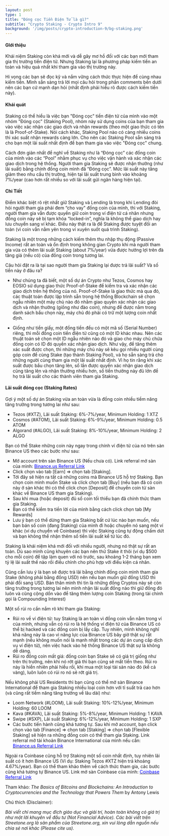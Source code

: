```yaml
---
layout: post
type: 1
title: "Đóng cọc Tiền Điện Tử là gì?"
subtitle: "Crypto Staking - Crypto Intro 9"
background: '/img/posts/crypto-introduction-9/bg-staking.png'
---
```


#### GIới thiệu

Khái niệm Staking còn khá mới và dễ gây mơ hồ đối với các bạn mới tham gia thị trường tiền điện tử. Nhưng Staking lại là phương pháp kiếm tiền an toàn và hiệu quả nhất khi tham gia vào thị trường này.

Hi vọng các bạn sẽ đọc kỹ và nắm vững cách thức thực hiện để cùng nhau kiếm tiền. Mình sẵn sàng trả lời mọi câu hỏi trong phần comments bên dưới nên các bạn cứ mạnh dạn hỏi (nhất định phải hiểu rõ được cách kiếm tiền này).

#### Khái quát

Staking có thể hiểu là việc bạn "Đóng cọc" tiền điện tử của mình vào một nhóm "Đóng cọc" (Staking Pool), nhóm này sử dụng coins của bạn tham gia vào việc xác nhận các giao dịch và nhận rewards (theo một giao thức có tên là là Proof-of-Stake). Nói cách khác, Staking Pool nào có càng nhiều coins thì xác suất nhận rewards càng lớn. Cho nên các Staking Pool sẵn sàng trả cho bạn một lãi suất nhất định để bạn tham gia vào việc "Đóng cọc" chung.

Cách đơn giản nhất để nghĩ về Staking như là “Đóng cọc” các đồng coin của mình vào các “Pool" nhằm phục vụ cho việc vận hành và xác nhận các giao dịch trong hệ thống. Người tham gia Staking sẽ được nhận thưởng (như lãi suất) bằng chính đồng coin mình đã “Đóng cọc”. Mức lãi suất này tăng giảm theo nhu cầu thị trường, hiện tại lãi suất trung bình vào khoảng 7%/year (cao hơn rất nhiều so với lãi suất gửi ngân hàng hiện tại).

#### Chi Tiết

Điểm khác biệt rõ rệt nhất giữ Staking và Lending là trong khi Lending đòi hỏi người tham gia phải đem “cho vay" đồng coin của mình, thì với Staking, người tham gia vẫn được quyền giữ coin trong ví điện tử cá nhân nhưng đồng coin này sẽ bị tạm khóa “locked-in”, nghĩa là không thể giao dịch hay lưu chuyển sang ví khác. Điều này thật ra là để Staking được tuyệt đối an toàn (vì coin vẫn nằm yên trong ví xuyên suốt quá trình Staking).

Staking là một trong những cách kiếm thêm thu nhập thụ động (Passive Income) rất an toàn và ổn định trong không gian Crypto khi mà người tham gia vừa có thêm lãi suất Staking (about 7%/year) vừa được hưởng lợi trên đà tăng giá (nếu có) của đồng coin trong tương lai.

Câu hỏi đặt ra là tại sao người tham gia Staking lại được trả lãi suất? Và số tiền này ở đâu ra?

- Như chúng ta đã biết, một số dự án Crypto như Tezos, Cosmos hay EOSIO sử dụng giao thức Proof-of-Stake để kiểm tra và xác nhận các giao dịch trên hệ thống của nó. Proof-of-Stake là giao thức mà qua đó, các thuật toán được lập trình sẵn trong hệ thống Blockchain sẽ chọn ngẫu nhiên một máy chủ nào đó nhằm giao quyền xác nhận các giao dịch và nhận thưởng (giống như đào coin), nhưng để được nằm trong danh sách bầu chọn này, máy chủ đó phải có trữ một lượng coin nhất định.

- Giống như tiền giấy, một đồng tiền đều có một mã số (Serial Number) riêng, thì mỗi đồng coin tiền điện tử cũng có một ID khác nhau. Nên các thuật toán sẽ chọn một ID ngẫu nhiên nào đó và giao cho máy chủ chứa đồng coin có ID đó quyền xác nhận giao dịch. Như vậy, để tăng thêm xác suất được chọn, thì những máy chủ này sẽ kêu gọi nhiều người cùng góp coin để cùng Stake (tạo thành Staking Pool), và họ sẵn sàng trả cho những người cùng tham gia một lãi suất nhất định. Vì họ tin rằng khi xác suất được bầu chọn tăng lên, số lần được quyền xác nhận giao dịch cũng tăng lên và nhận thưởng nhiều hơn, số tiền thưởng này đủ lớn để họ trả lãi suất cho các thành viên tham gia Staking.

#### Lãi suất đóng cọc (Staking Rates) 

Gợi ý một số dự án Staking vừa an toàn vừa là đồng coin nhiều tiềm năng tăng trưởng trong tương lai như sau:

- Tezos (#XTZ), Lãi suất Staking: 6%-7%/year, Minimum Holding: 1 XTZ
- Cosmos (#ATOM), Lãi suất Staking: 6%-9%/year, Minimum Holding: 0.5 ATOM
- Algorand (#ALGO), Lãi suất Staking: 8%-10%/year, Minimum Holding: 2 ALGO

Bạn có thể Stake những coin này ngay trong chính ví điện tử của nó trên sàn Binance US theo các bước như sau:
- Mở account trên sàn Binance US (Nếu chưa có). Link referral mở sàn của mình: [<span style="color:blue"> Binance.us Referral Link</span>](https://accounts.binance.us/en/register?ref=35337845)
- Click chọn vào tab [Earn] => chọn tab [Staking].
- Tới đây sẽ hiện ra tất cả những coins mà Binance US hỗ trợ Staking. Bạn chọn coin mình muốn Stake và click chọn tab [Buy] (nếu bạn đã có coin này ở sàn khác thì có thể click chọn [Deposit] để chuyển coin từ sàn khác về Binance US tham gia Staking).
- Sau khi mua (hoặc deposit) đủ số coin tối thiểu bạn đã chính thức tham gia Staking.
- Bạn có thể kiểm tra tiền lời của mình bằng cách click chọn tab [My Rewards]
- Lưu ý bạn có thể dừng tham gia Staking bất cứ lúc nào bạn muốn, nếu bạn bán số coin (đang Staking) của mình đi hoặc chuyển nó sang một ví khác (ví dụ chuyển về Coinbase) thì việc Staking cũng tự động chấm dứt và bạn không thể nhận thêm số tiền lãi suất kể từ lúc đó.

Staking là khái niệm khá mới đối với nhiều người, nhưng nó thật sự rất an toàn. Dù sao mình cũng khuyên các bạn nên thử Stake ít thôi (ví dụ $500 cho mỗi coin) để tập làm quen với nó trước, sau khoảng 1-2 tháng bạn xem tỷ lệ lãi suất thế nào rồi điều chỉnh cho phù hợp với điều kiện cá nhân.

Cũng cần lưu ý là bạn sẽ được trả lãi bằng chính đồng coin mình tham gia Stake (không phải bằng đồng USD) nên nếu bạn muốn giữ đồng USD thì phải đổi sang USD. Bản thân mình thì tin là những đồng Cryptos này sẽ còn tăng trưởng trong tương lai nên mình nhận lãi suất đồng nào thì giữ đồng đó luôn và cũng cộng dồn vào để tăng thêm lượng coin Staking (trong tài chính gọi là Compounding Interest)

Một số rủi ro cần nắm rõ khi tham gia Staking:
- Rủi ro về ví điện tử: tuy Staking là an toàn vì đồng coin vẫn nằm trong ví của mình, nhưng vẫn có rủi ro là hệ thống ví điện tử của Binance US có thể bị hacked và các đồng coin bị lấy cắp. Tuy nhiên, mình không nghĩ khả năng này là cao vì năng lực của Binance US bây giờ thật sự rất mạnh (nếu không muốn nói là mạnh nhất trong các dự án cung cấp dịch vụ ví điện tử), nên việc hack vào hệ thống Binance US thật sự là không dễ dàng.
- Rủi ro đồng coin mất giá: đồng coin bạn Stake sẽ có giá trị giống như trên thị trường, nên khi nó rớt giá thì bạn cũng sẽ mất tiền theo. Rủi ro này là hiển nhiên phải hiểu rồi, khi mua một loại tài sản nào đó (kể cả vàng), luôn luôn có rủi ro nó sẽ rớt giá trị.

Nếu không phải US Residents thì bạn cũng có thể mở sàn Binance International để tham gia Staking nhiều loại coin hơn với tỉ suất trả cao hơn (và cũng rất tiềm năng tăng trưởng về lâu dài) như:
- Loom Network (#LOOM), Lãi suất Staking: 10%-12%/year, Minimum Holding: 60 LOOM
- Kava (#KAVA), Lãi suất Staking: 5%-8%/year, Minimum Holding: 1 KAVA
- Swipe (#SXP), Lãi suất Staking: 6%-12%/year, Minimum Holding: 1 SXP
- Các bước tiến hành cũng khá tương tự. Sau khi mở account, bạn click chọn vào tab [Finance] => chọn tab [Staking] => chọn tab [Flexible Staking] sẽ hiện ra những đồng coin có thể tham gia Staking. Link referral mở tài khoản Binance International của mình nếu cần: [<span style="color:blue"> Binance.us Referral Link</span>](https://accounts.binance.us/en/register?ref=35337845)

Ngoài ra Coinbase cũng hỗ trợ Staking một số coin nhất định, tuy nhiên lãi suất có ít hơn Binance US (Ví dụ: Staking Tezos #XTZ hiện trả khoảng 4.67%/year). Bạn có thể tham khảo thêm về cách thức tham gia, các bước cũng khá tương tự Binance US. Link mở sàn Coinbase của mình: [<span style="color:blue"> Coinbase Referral Link</span>](https://www.coinbase.com/join/nguyen_qig) 


Tham khảo:  *The Basics of Bitcoins and Blockchains: An Introduction to Cryptocurrencies and the Technology that Powers Them* by Antony Lewis

Chú thích (Disclaimer):

*Bài viết chỉ mang mục đích giáo dục và giải trí, hoàn toàn không có giá trị như một lời khuyên về đầu tư (Not Financial Advice).*
*Các bài viết trên Streetone.org là sản phẩm của Streetone.org, xin vui lòng dẫn nguồn nếu chia sẻ nơi khác (Please cite us).*